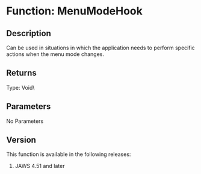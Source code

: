 # Function: MenuModeHook

## Description

Can be used in situations in which the application needs to perform
specific actions when the menu mode changes.

## Returns

Type: Void\

## Parameters

No Parameters

## Version

This function is available in the following releases:

1.  JAWS 4.51 and later
